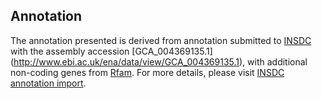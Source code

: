 
Annotation
----------

The annotation presented is derived from annotation submitted to
[INSDC](http://www.insdc.org) with the assembly accession [GCA\_004369135.1]
(http://www.ebi.ac.uk/ena/data/view/GCA_004369135.1),
with additional non-coding genes from
[Rfam](http://rfam.xfam.org/). For more details, please visit [INSDC
annotation import](http://ensemblgenomes.org/info/data/insdc_annotation).
